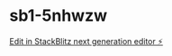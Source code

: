 # sb1-5nhwzw

[Edit in StackBlitz next generation editor ⚡️](https://stackblitz.com/~/github.com/bonnypanicker/sb1-5nhwzw)